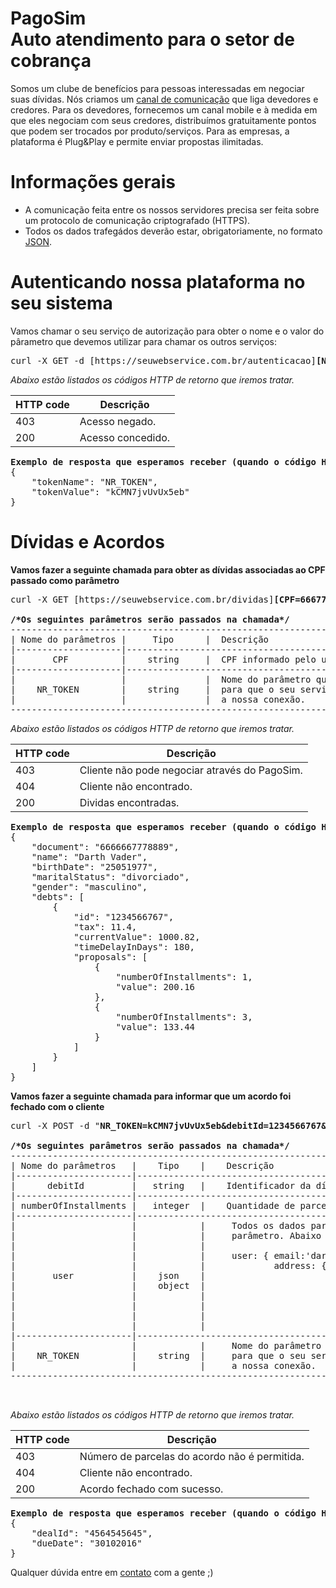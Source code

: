 PagoSim<br>Auto atendimento para o setor de cobrança
====
Somos um clube de benefícios para pessoas interessadas em negociar suas dívidas. Nós criamos um [canal de comunicação](http://www.slideshare.net/pagosim/apresentao-comercial-pagosim) que liga devedores e credores. Para os devedores, fornecemos um canal mobile e à medida em que eles negociam com seus credores, distribuímos gratuitamente pontos que podem ser trocados por produto/serviços. Para as empresas, a plataforma é Plug&Play e permite enviar propostas ilimitadas. 


Informações gerais
===

* A comunicação feita entre os nossos servidores precisa ser feita sobre um protocolo de comunicação criptografado (HTTPS).
* Todos os dados trafegádos deverão estar, obrigatoriamente, no formato [JSON](http://www.json.org/).


Autenticando nossa plataforma no seu sistema
====

Vamos chamar o seu serviço de autorização para obter o nome e o valor do pârametro que devemos utilizar para chamar os outros serviços:

<pre>
curl -X GET -d [https://seuwebservice.com.br/autenticacao]<b>[Nossas credenciais]</b>
</pre>

*Abaixo estão listados os códigos HTTP de retorno que iremos tratar.*

| HTTP code |                   Descrição                                   |
|-----------|---------------------------------------------------------------|
| 403       |                   Acesso negado.                              |
| 200       |                   Acesso concedido.                           |

<pre>
<b>Exemplo de resposta que esperamos receber (quando o código HTTP for igual a 200)</b>
{
    "tokenName": "NR_TOKEN",
    "tokenValue": "kCMN7jvUvUx5eb"
}
</pre>

Dívidas e Acordos
====

__Vamos fazer a seguinte chamada para obter as dívidas associadas ao CPF passado como parâmetro__<br/>
<pre>
curl -X GET [https://seuwebservice.com.br/dividas]<b>[CPF=666777888999&NR_TOKEN=kCMN7jvUvUx5eb]</b>

<b>/*Os seguintes parâmetros serão passados na chamada*/</b>
---------------------------------------------------------------------------------------------------------
| Nome do parâmetros |     Tipo      |  Descrição                                     
|--------------------|-----------------------------------------------------------------------------------
|       CPF          |    string     |  CPF informado pelo usuário do PagoSim.        
|--------------------|-----------------------------------------------------------------------------------
|                    |               |  Nome do parâmetro que capturamos na autenticação e vamos enviar 
|    NR_TOKEN        |    string     |  para que o seu servidor reconheça, através do valor do parâmetro, 
|                    |               |  a nossa conexão. 
---------------------------------------------------------------------------------------------------------
</pre>

*Abaixo estão listados os códigos HTTP de retorno que iremos tratar.*

| HTTP code |                 Descrição                                     |
|-----------|---------------------------------------------------------------|
| 403       |                 Cliente não pode negociar através do PagoSim. |
| 404       |                 Cliente não encontrado.                       |
| 200       |                 Dividas encontradas.                          |

<pre>
<b>Exemplo de resposta que esperamos receber (quando o código HTTP for igual a 200)</b>
{
    "document": "6666667778889",
    "name": "Darth Vader",
    "birthDate": "25051977",
    "maritalStatus": "divorciado",
    "gender": "masculino",
    "debts": [
        {
            "id": "1234566767",
            "tax": 11.4,
            "currentValue": 1000.82,
            "timeDelayInDays": 180,
            "proposals": [
                {
                    "numberOfInstallments": 1,
                    "value": 200.16
                },
                {
                    "numberOfInstallments": 3,
                    "value": 133.44
                }
            ]
        }
    ]
}
</pre>

__Vamos fazer a seguinte chamada para informar que um acordo foi fechado com o cliente__<br/>
<pre>
curl -X POST -d "<b>NR_TOKEN=kCMN7jvUvUx5eb&debitId=1234566767&numberOfInstallments=3</b>" [https://seuwebservice.com.br/acordo]

<b>/*Os seguintes parâmetros serão passados na chamada*/</b>
------------------------------------------------------------------------------------------------------------
| Nome do parâmetros   |    Tipo    |    Descrição                                     
|----------------------|------------------------------------------------------------------------------------
|      debitId         |   string   |    Identificador da dívida fornecida por vocês.        
|----------------------|------------------------------------------------------------------------------------
| numberOfInstallments |   integer  |    Quantidade de parcelas escolhidas para fechar o acordo.        
|----------------------|------------------------------------------------------------------------------------
|                      |            |     Todos os dados para contato informado pelo usuário serão enviados
|                      |            |     parâmetro. Abaixo um exemplo de preenchimento deste parâmetro.
|                      |            |      
|                      |            |     user: { email:'darthvader@starwars.com',
|                      |            |             address: { zipCode:66666090,
|       user           |    json    |                        street:'av paulista', 
|                      |    object  |                        number:1877, 
|                      |            |                        additionalInfo:'ap 67',
|                      |            |                        city:'Sao Paulo',
|                      |            |                        state:'SP' }
|                      |            |                        }
|----------------------|------------------------------------------------------------------------------------
|                      |            |     Nome do parâmetro que capturamos na autenticação e vamos enviar 
|    NR_TOKEN          |    string  |     para que o seu servidor reconheça, através do valor do parâmetro, 
|                      |            |     a nossa conexão.
------------------------------------------------------------------------------------------------------------


</pre>

*Abaixo estão listados os códigos HTTP de retorno que iremos tratar.*

| HTTP code |                 Descrição                                     |
|-----------|---------------------------------------------------------------|
| 403       |                 Número de parcelas do acordo não é permitida. |
| 404       |                 Cliente não encontrado.                       |
| 200       |                 Acordo fechado com sucesso.                   |

<pre>
<b>Exemplo de resposta que esperamos receber (quando o código HTTP for igual a 200)</b>
{
    "dealId": "4564545645",
    "dueDate": "30102016"
}
</pre>

Qualquer dúvida entre em [contato](mailto:devops@pagosim.com.br) com a gente ;) 

